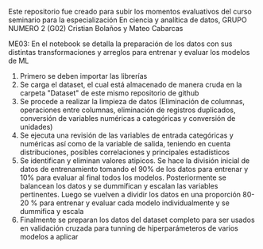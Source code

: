 Este repositorio fue creado para subir los momentos evaluativos del curso seminario para la especialización En ciencia y analítica de datos, GRUPO NUMERO 2 (G02)
Cristian Bolaños y Mateo Cabarcas

ME03:
En el notebook se detalla la preparación de los datos con sus distintas transformaciones y arreglos para entrenar y evaluar los modelos de ML 

1. Primero se deben importar las librerías
2. Se carga el dataset, el cual está almacenado de manera cruda en la carpeta "Dataset" de este mismo repositorio de github
3. Se procede a realizar la limpieza de datos (Eliminación de columnas, operaciones entre columnas, eliminación de registros duplicados, conversión de variables numéricas a categóricas y conversión de unidades)
4. Se ejecuta una revisión de las variables de entrada categóricas y numéricas así como de la variable de salida, teniendo en cuenta distribuciones, posibles correlaciones y principales estadísticos
5. Se identifican y eliminan valores atipicos. Se hace la división inicial de datos de entrenamiento tomando el 90% de los datos para entrenar y 10% para evaluar al final todos los modelos. Posteriormente se balancean los datos y se dummifican y escalan las variables pertinentes. Luego se vuelven a dividir los datos en una proporción 80-20 % para entrenar y evaluar cada modelo individualmente y se dummifica y escala
6. Finalmente se preparan los datos del dataset completo para ser usados en validación cruzada para tunning de hiperparámeteros de varios modelos a aplicar
